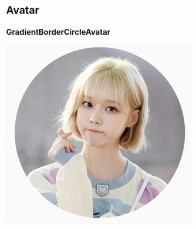 # Avatar

## GradientBorderCircleAvatar

![gradient-border-circle-avartar-image](https://raw.githubusercontent.com/bluemiv/flutter-berry-common-widget/main/doc/images/gradient-border-circle-avartar.png)